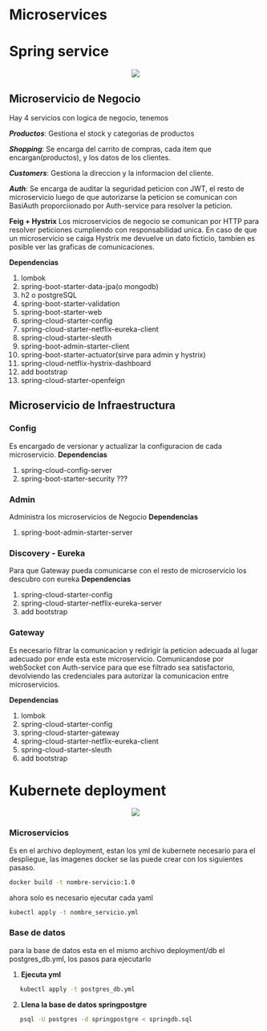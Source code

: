 # Microservices
# Spring service
<p align="center"><img  src="https://github.com/Adrian-REH/microservice-academy/assets/64231248/1c9392cb-126d-4dcb-aed8-eedc63d05428"> </p>


## Microservicio de Negocio


Hay 4 servicios con logica de negocio, tenemos

_**Productos**_: Gestiona el stock y categorias de productos

_**Shopping**_: Se encarga del carrito de compras, cada item que encargan(productos), y los datos de los clientes.

_**Customers**_: Gestiona la direccion y la informacion del cliente.

_**Auth**_: Se encarga de auditar la seguridad peticion con JWT, el resto de microservicio luego de que autorizarse la peticion se comunican con BasiAuth proporciionado por Auth-service para resolver la peticion.

**Feig + Hystrix**
Los microservicios de negocio se comunican por HTTP para resolver peticiones cumpliendo con responsabilidad unica.
En caso de que un microservicio se caiga Hystrix me devuelve un dato ficticio, tambien es posible ver las graficas de comunicaciones.

**Dependencias**

1.  lombok
2.  spring-boot-starter-data-jpa(o mongodb)
3.  h2 o postgreSQL
4.  spring-boot-starter-validation
5.  spring-boot-starter-web
6.  spring-cloud-starter-config
7.  spring-cloud-starter-netflix-eureka-client
8.  spring-cloud-starter-sleuth
9.  spring-boot-admin-starter-client
10. spring-boot-starter-actuator(sirve para admin y hystrix)
11. spring-cloud-netflix-hystrix-dashboard
12. add bootstrap
13. spring-cloud-starter-openfeign

## Microservicio de Infraestructura

### Config

Es encargado de versionar y actualizar la configuracion de cada microservicio.
**Dependencias**

1. spring-cloud-config-server
2. spring-boot-starter-security ???

### Admin

Administra los microservicios de Negocio
**Dependencias**

1. spring-boot-admin-starter-server

### Discovery - Eureka

Para que Gateway pueda comunicarse con el resto de microservicio los descubro con eureka
**Dependencias**

1. spring-cloud-starter-config
2. spring-cloud-starter-netflix-eureka-server
3. add bootstrap

### Gateway

Es necesario filtrar la comunicacion y redirigir la peticion adecuada al lugar adecuado por ende esta este microservicio.
Comunicandose por webSocket con Auth-service para que ese filtrado sea satisfactorio, devolviendo las credenciales para autorizar la comunicacion entre microservicios.

**Dependencias**

1. lombok
2. spring-cloud-starter-config
3. spring-cloud-starter-gateway
4. spring-cloud-starter-netflix-eureka-client
5. spring-cloud-starter-sleuth
6. add bootstrap

# Kubernete deployment

<p align="center"><img  src="https://github.com/Adrian-REH/microservice-academy/assets/64231248/6a53912c-95c0-48ae-86d0-df14d9477b4b"> </p>

### Microservicios

Es en el archivo deployment, estan los yml de kubernete necesario para el despliegue, las imagenes docker se las puede crear con los siguientes pasaso.

```bash
docker build -t nombre-servicio:1.0
```

ahora solo es necesario ejecutar cada yaml

```bash
kubectl apply -t nombre_servicio.yml
```

### Base de datos

para la base de datos esta en el mismo archivo deployment/db el postgres_db.yml, los pasos para ejecutarlo

1. **Ejecuta yml**

```bash
   kubectl apply -t postgres_db.yml
```

2. **Llena la base de datos springpostgre**

```bash
   psql -U postgres -d springpostgre < springdb.sql
```
